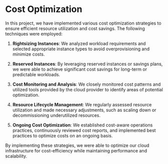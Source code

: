 # Cost Optimization

In this project, we have implemented various cost optimization strategies to ensure efficient resource utilization and cost savings. The following techniques were employed:

1. **Rightsizing Instances**: We analyzed workload requirements and selected appropriate instance types to avoid overprovisioning and minimize costs.
   
2. **Reserved Instances**: By leveraging reserved instances or savings plans, we were able to achieve significant cost savings for long-term or predictable workloads.
   
3. **Cost Monitoring and Analysis**: We closely monitored cost patterns and utilized tools provided by the cloud provider to identify areas of potential optimization.
   
4. **Resource Lifecycle Management**: We regularly assessed resource utilization and made necessary adjustments, such as scaling down or decommissioning underutilized resources.
   
5. **Ongoing Cost Optimization**: We established cost-aware operations practices, continuously reviewed cost reports, and implemented best practices to optimize costs on an ongoing basis.

By implementing these strategies, we were able to optimize our cloud infrastructure for cost-efficiency while maintaining performance and scalability.
